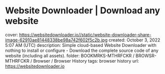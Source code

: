 # Website Downloader | Download any website

cover: https://websitedownloader.io//static/website-downloader-share-image-62910ae81448338be98a742f602f5c2b.jpg
created: October 3, 2022 5:07 AM (UTC)
description: Simple cloud-based Website Downloader with nothing to install or configure - Download the complete source code of any website (including all assets).
folder: BOOKMRKS-MTHRFCKR / BROWSR-MTHRFCKR / Browser / Browser History
tags: browser history
url: https://websitedownloader.io